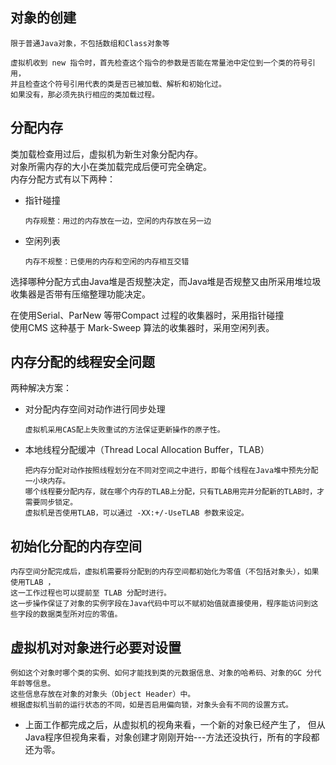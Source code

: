 ## 对象的创建
    限于普通Java对象，不包括数组和Class对象等
    
    虚拟机收到 new 指令时，首先检查这个指令的参数是否能在常量池中定位到一个类的符号引用，
    并且检查这个符号引用代表的类是否已被加载、解析和初始化过。
    如果没有，那必须先执行相应的类加载过程。


## 分配内存

类加载检查用过后，虚拟机为新生对象分配内存。  
对象所需内存的大小在类加载完成后便可完全确定。  
内存分配方式有以下两种：

- 指针碰撞

      内存规整：用过的内存放在一边，空闲的内存放在另一边
    
    
- 空闲列表
    
      内存不规整：已使用的内存和空闲的内存相互交错    
    
选择哪种分配方式由Java堆是否规整决定，而Java堆是否规整又由所采用堆垃圾收集器是否带有压缩整理功能决定。

在使用Serial、ParNew 等带Compact 过程的收集器时，采用指针碰撞  
使用CMS 这种基于 Mark-Sweep 算法的收集器时，采用空闲列表。    
    
## 内存分配的线程安全问题

两种解决方案：
- 对分配内存空间对动作进行同步处理
    
      虚拟机采用CAS配上失败重试的方法保证更新操作的原子性。

- 本地线程分配缓冲（Thread Local Allocation Buffer，TLAB）

      把内存分配对动作按照线程划分在不同对空间之中进行，即每个线程在Java堆中预先分配一小块内存。 
      哪个线程要分配内存，就在哪个内存的TLAB上分配，只有TLAB用完并分配新的TLAB时，才需要同步锁定。
      虚拟机是否使用TLAB，可以通过 -XX:+/-UseTLAB 参数来设定。

## 初始化分配的内存空间

    内存空间分配完成后，虚拟机需要将分配到的内存空间都初始化为零值（不包括对象头），如果使用TLAB ，
    这一工作过程也可以提前至 TLAB 分配时进行。  
    这一步操作保证了对象的实例字段在Java代码中可以不赋初始值就直接使用，程序能访问到这些字段的数据类型所对应的零值。
    
## 虚拟机对对象进行必要对设置

    例如这个对象时哪个类的实例、如何才能找到类的元数据信息、对象的哈希码、对象的GC 分代年龄等信息。
    这些信息存放在对象的对象头（Object Header）中。
    根据虚拟机当前的运行状态的不同，如是否启用偏向锁，对象头会有不同的设置方式。
    
-    
    上面工作都完成之后，从虚拟机的视角来看，一个新的对象已经产生了，
    但从Java程序但视角来看，对象创建才刚刚开始---<init>方法还没执行，所有的字段都还为零。
    
    
    
    
            